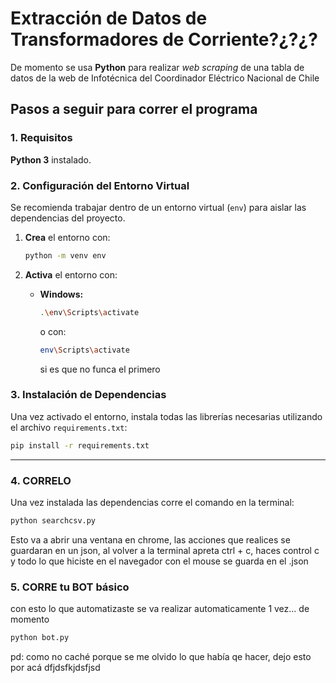 # Extracción de Datos de Transformadores de Corriente?¿?¿?

De momento se usa **Python** para realizar *web scraping* de una tabla de datos de la web de Infotécnica del Coordinador Eléctrico Nacional de Chile

## Pasos a seguir para correr el programa


### 1. Requisitos

**Python 3** instalado.

### 2. Configuración del Entorno Virtual

Se recomienda trabajar dentro de un entorno virtual (`env`) para aislar las dependencias del proyecto.

1.  **Crea** el entorno con:
    ```bash
    python -m venv env
    ```

2.  **Activa** el entorno con:
    * **Windows:**
        ```bash
        .\env\Scripts\activate
        ```
        o con:
        ```bash
        env\Scripts\activate
        ```
        si es que no funca el primero 

### 3. Instalación de Dependencias

Una vez activado el entorno, instala todas las librerías necesarias utilizando el archivo `requirements.txt`:

```bash
pip install -r requirements.txt
```
---

### 4. CORRELO  

Una vez instalada las dependencias corre el comando en la terminal:
```bash
python searchcsv.py
```
Esto va a abrir una ventana en chrome, las acciones que realices se guardaran en un json, al volver
a la terminal apreta ctrl + c, haces control c y todo lo que hiciste en el navegador con el mouse se guarda
en el .json

### 5. CORRE tu BOT  básico

con esto lo que automatizaste se va realizar automaticamente 1 vez... de momento
```bash
python bot.py
```
pd: como no caché porque se me olvido lo que había qe hacer, dejo esto por acá dfjdsfkjdsfjsd
